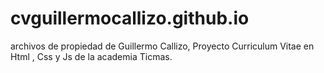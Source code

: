 # cvguillermocallizo.github.io
archivos de propiedad de Guillermo Callizo, Proyecto Curriculum Vitae en Html , Css y Js de la academia Ticmas.
